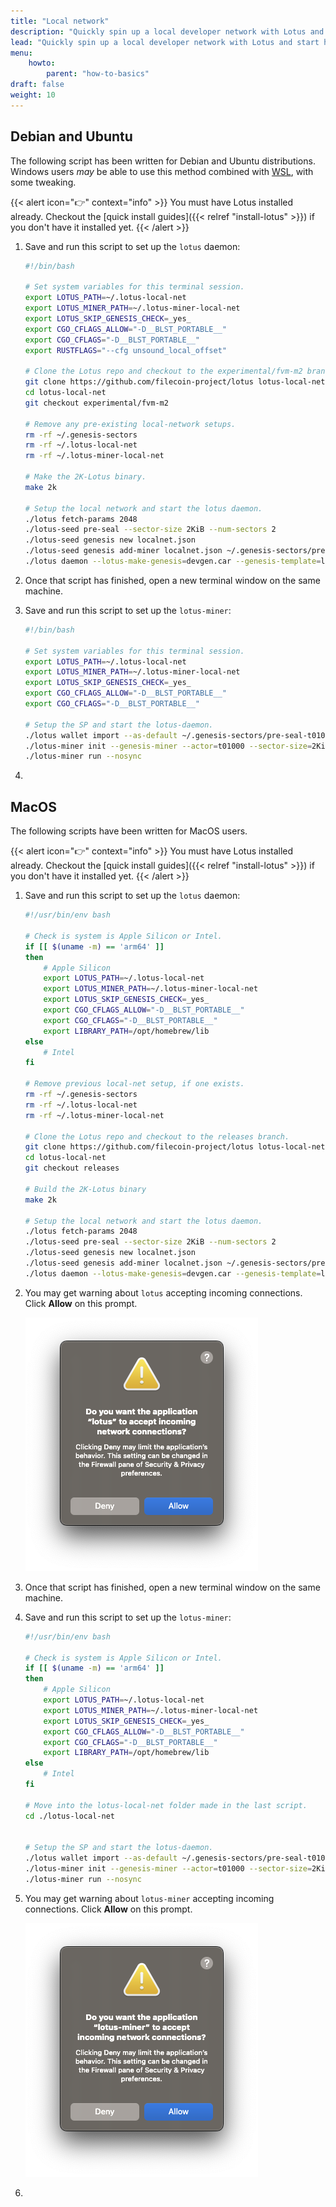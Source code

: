 ```yaml
---
title: "Local network"
description: "Quickly spin up a local developer network with Lotus and start hacking on your projects."
lead: "Quickly spin up a local developer network with Lotus and start hacking on your projects."
menu:
    howto:
        parent: "how-to-basics"
draft: false
weight: 10
---
```


## Debian and Ubuntu

The following script has been written for Debian and Ubuntu distributions. Windows users _may_ be able to use this method combined with [WSL](https://docs.microsoft.com/en-us/windows/wsl/install), with some tweaking.

{{< alert icon="👉" context="info" >}}
You must have Lotus installed already. Checkout the [quick install guides]({{< relref "install-lotus" >}}) if you don't have it installed yet.
{{< /alert >}}

1. Save and run this script to set up the `lotus` daemon:

    ```sh
    #!/bin/bash

    # Set system variables for this terminal session.
    export LOTUS_PATH=~/.lotus-local-net
    export LOTUS_MINER_PATH=~/.lotus-miner-local-net
    export LOTUS_SKIP_GENESIS_CHECK=_yes_
    export CGO_CFLAGS_ALLOW="-D__BLST_PORTABLE__"
    export CGO_CFLAGS="-D__BLST_PORTABLE__"
    export RUSTFLAGS="--cfg unsound_local_offset"

    # Clone the Lotus repo and checkout to the experimental/fvm-m2 branch.
    git clone https://github.com/filecoin-project/lotus lotus-local-net
    cd lotus-local-net
    git checkout experimental/fvm-m2

    # Remove any pre-existing local-network setups.
    rm -rf ~/.genesis-sectors
    rm -rf ~/.lotus-local-net
    rm -rf ~/.lotus-miner-local-net

    # Make the 2K-Lotus binary.
    make 2k

    # Setup the local network and start the lotus daemon.
    ./lotus fetch-params 2048
    ./lotus-seed pre-seal --sector-size 2KiB --num-sectors 2
    ./lotus-seed genesis new localnet.json
    ./lotus-seed genesis add-miner localnet.json ~/.genesis-sectors/pre-seal-t01000.json
    ./lotus daemon --lotus-make-genesis=devgen.car --genesis-template=localnet.json --bootstrap=false
    ```

1. Once that script has finished, open a new terminal window on the same machine.
1. Save and run this script to set up the `lotus-miner`:

    ```sh
    #!/bin/bash

    # Set system variables for this terminal session.
    export LOTUS_PATH=~/.lotus-local-net
    export LOTUS_MINER_PATH=~/.lotus-miner-local-net
    export LOTUS_SKIP_GENESIS_CHECK=_yes_
    export CGO_CFLAGS_ALLOW="-D__BLST_PORTABLE__"
    export CGO_CFLAGS="-D__BLST_PORTABLE__"

    # Setup the SP and start the lotus-daemon.
    ./lotus wallet import --as-default ~/.genesis-sectors/pre-seal-t01000.key
    ./lotus-miner init --genesis-miner --actor=t01000 --sector-size=2KiB --pre-sealed-sectors=~/.genesis-sectors --pre-sealed-metadata=~/.genesis-sectors/pre-seal-t01000.json --nosync
    ./lotus-miner run --nosync
    ```

1. <!-- TODO: Show the user how they can test that their local-network is working. -->

## MacOS

The following scripts have been written for MacOS users. 

{{< alert icon="👉" context="info" >}}
You must have Lotus installed already. Checkout the [quick install guides]({{< relref "install-lotus" >}}) if you don't have it installed yet.
{{< /alert >}}

1. Save and run this script to set up the `lotus` daemon:

    ```sh
    #!/usr/bin/env bash

    # Check is system is Apple Silicon or Intel.
    if [[ $(uname -m) == 'arm64' ]] 
    then
        # Apple Silicon
        export LOTUS_PATH=~/.lotus-local-net
        export LOTUS_MINER_PATH=~/.lotus-miner-local-net
        export LOTUS_SKIP_GENESIS_CHECK=_yes_
        export CGO_CFLAGS_ALLOW="-D__BLST_PORTABLE__"
        export CGO_CFLAGS="-D__BLST_PORTABLE__"
        export LIBRARY_PATH=/opt/homebrew/lib
    else
        # Intel
    fi

    # Remove previous local-net setup, if one exists.
    rm -rf ~/.genesis-sectors
    rm -rf ~/.lotus-local-net
    rm -rf ~/.lotus-miner-local-net

    # Clone the Lotus repo and checkout to the releases branch.
    git clone https://github.com/filecoin-project/lotus lotus-local-net
    cd lotus-local-net
    git checkout releases

    # Build the 2K-Lotus binary
    make 2k

    # Setup the local network and start the lotus daemon.
    ./lotus fetch-params 2048
    ./lotus-seed pre-seal --sector-size 2KiB --num-sectors 2
    ./lotus-seed genesis new localnet.json
    ./lotus-seed genesis add-miner localnet.json ~/.genesis-sectors/pre-seal-t01000.json
    ./lotus daemon --lotus-make-genesis=devgen.car --genesis-template=localnet.json --bootstrap=false
    ```

1. You may get warning about `lotus` accepting incoming connections. Click **Allow** on this prompt.

    ![A warning message in MacOS about the lotus daemon.](lotus-incoming-network-warning.png) 

1. Once that script has finished, open a new terminal window on the same machine.
1. Save and run this script to set up the `lotus-miner`:

    ```sh
    #!/usr/bin/env bash

    # Check is system is Apple Silicon or Intel.
    if [[ $(uname -m) == 'arm64' ]] 
    then
        # Apple Silicon
        export LOTUS_PATH=~/.lotus-local-net
        export LOTUS_MINER_PATH=~/.lotus-miner-local-net
        export LOTUS_SKIP_GENESIS_CHECK=_yes_
        export CGO_CFLAGS_ALLOW="-D__BLST_PORTABLE__"
        export CGO_CFLAGS="-D__BLST_PORTABLE__"
        export LIBRARY_PATH=/opt/homebrew/lib
    else
        # Intel
    fi

    # Move into the lotus-local-net folder made in the last script.
    cd ./lotus-local-net


    # Setup the SP and start the lotus-daemon.
    ./lotus wallet import --as-default ~/.genesis-sectors/pre-seal-t01000.key
    ./lotus-miner init --genesis-miner --actor=t01000 --sector-size=2KiB --pre-sealed-sectors=~/.genesis-sectors --pre-sealed-metadata=~/.genesis-sectors/pre-seal-t01000.json --nosync
    ./lotus-miner run --nosync
    ```

1. You may get warning about `lotus-miner` accepting incoming connections. Click **Allow** on this prompt.

    ![A warning message in MacOS about the lotus-miner.](lotus-miner-incoming-network-warning.png) 

1. <!-- TODO: Show the user how they can test that their local-network is working. -->
